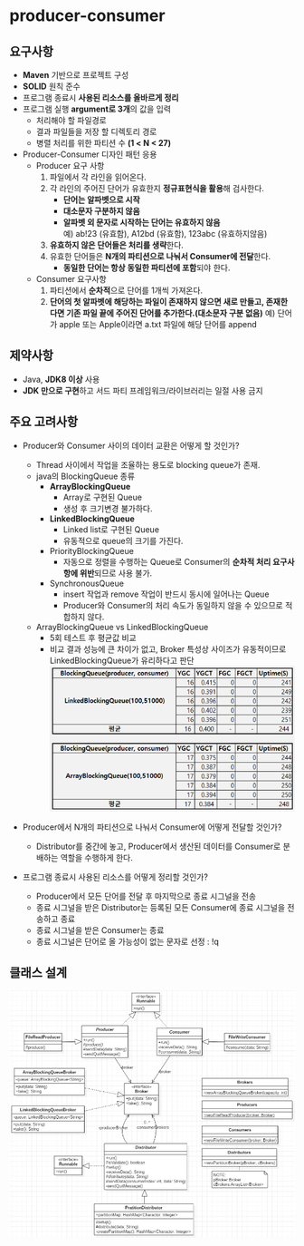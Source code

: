 # producer-consumer
## 요구사항
* **Maven** 기반으로 프로젝트 구성
* **SOLID** 원칙 준수
* 프로그램 종료시 **사용된 리소스를 올바르게 정리**
* 프로그램 실행 **argument로 3개**의 값을 입력
  * 처리해야 할 파일경로
  * 결과 파일들을 저장 할 디렉토리 경로
  * 병렬 처리를 위한 파티션 수 **(1 < N < 27)** 
* Producer-Consumer 디자인 패턴 응용
  * Producer 요구 사항
    1. 파일에서 각 라인을 읽어온다.
    2. 각 라인의 주어진 단어가 유효한지 **정규표현식을 활용**해 검사한다.
       * **단어는 알파벳으로 시작**
       * **대소문자 구분하지 않음**
       * **알파벳 외 문자로 시작하는 단어는 유효하지 않음**            
             예) ab!23 (유효함), A12bd (유효함), 123abc (유효하지않음)
    3. **유효하지 않은 단어들은 처리를 생략**한다.
    4. 유효한 단어들은 **N개의 파티션으로 나눠서 Consumer에 전달**한다.
       * **동일한 단어는 항상 동일한 파티션에 포함**되야 한다.
   * Consumer 요구사항
     1. 파티션에서 **순차적**으로 단어를 1개씩 가져온다.
     2. **단어의 첫 알파벳에 해당하는 파일이 존재하지 않으면 새로 만들고, 존재한다면 기존 파일 끝에 주어진 단어를 추가한다.(대소문자 구분 없음)**
         예) 단어가 apple 또는 Apple이라면 a.txt 파일에 해당 단어를 append

## 제약사항
* Java, **JDK8 이상** 사용
* **JDK 만으로 구현**하고 서드 파티 프레임워크/라이브러리는 일절 사용 금지
      
## 주요 고려사항
* Producer와 Consumer 사이의 데이터 교환은 어떻게 할 것인가?
  * Thread 사이에서 작업을 조율하는 용도로 blocking queue가 존재.
  * java의 BlockingQueue 종류
     * **ArrayBlockingQueue**
         * Array로 구현된 Queue
         * 생성 후 크기변경 불가하다.
     * **LinkedBlockingQueue**
         * Linked list로 구현된 Queue
         * 유동적으로 queue의 크기를 가진다.
     * PriorityBlockingQueue
         * 자동으로 정렬을 수행하는 Queue로 Consumer의 **순차적 처리 요구사항에 위반**되므로 사용 불가.
     * SynchronousQueue
         * insert 작업과 remove 작업이 반드시 동시에 일어나는 Queue
         * Producer와 Consumer의 처리 속도가 동일하지 않을 수 있으므로 적합하지 않다.
   * ArrayBlockingQueue vs LinkedBlockingQueue
	   * 5회 테스트 후 평균값 비교
	   * 비교 결과 성능에 큰 차이가 없고, Broker 특성상 사이즈가 유동적이므로 LinkedBlockingQueue가 유리하다고 판단
	   ![screenshot](./screenshot/ArrayVsLinked.png) 

* Producer에서 N개의 파티션으로 나눠서 Consumer에 어떻게 전달할 것인가?
  * Distributor를 중간에 놓고, Producer에서 생산된 데이터를 Consumer로 분배하는 역할을 수행하게 한다.

* 프로그램 종료시 사용된 리소스를 어떻게 정리할 것인가?
  * Producer에서 모든 단어를 전달 후 마지막으로 종료 시그널을 전송
  * 종료 시그널을 받은 Distributor는 등록된 모든 Consumer에 종료 시그널을 전송하고 종료
  * 종료 시그널을 받은 Consumer는 종료
  * 종료 시그널은 단어로 올 가능성이 없는 문자로 선정 : !q

## 클래스 설계
![screenshot](./screenshot/classdiagram.png)